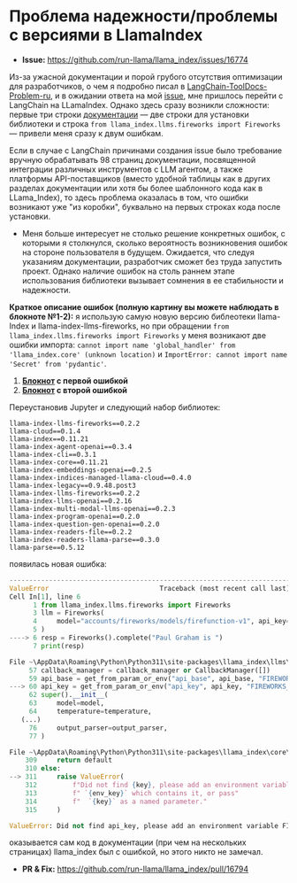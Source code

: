 # Проблема надежности/проблемы с версиями в LlamaIndex

* **Issue:** https://github.com/run-llama/llama_index/issues/16774

Из-за ужасной документации и порой грубого отсутствия оптимизации для разработчиков, о чем я подробно писал в [LangChain-ToolDocs-Problem-ru](https://github.com/hherpa/LangChain-ToolDocs-Problem-ru-), и в ожидании ответа на мой [issue](https://github.com/langchain-ai/langchain/issues/27668), мне пришлось перейти с LangChain на LLamaIndex. Однако здесь сразу возникли сложности: первые три строки [документации](https://llamahub.ai/l/llms/llama-index-llms-fireworks?from=llms) — две строки для установки библиотеки и строка `from llama_index.llms.fireworks import Fireworks` — привели меня сразу к двум ошибкам.

Если в случае с LangChain причинами создания issue было требование вручную обрабатывать 98 страниц документации, посвященной интеграции различных инструментов с LLM агентом, а также платформы API-поставщиков (вместо удобной таблицы как в других разделах документации или хотя бы более шаблонного кода как в LLama_Index), то здесь проблема оказалась в том, что ошибки возникают уже "из коробки", буквально на первых строках кода после установки.

* Меня больше интересует не столько решение конкретных ошибок, с которыми я столкнулся, сколько вероятность возникновения ошибок на стороне пользователя в будущем. Ожидается, что следуя указаниям документации, разработчик сможет без труда запустить проект. Однако наличие ошибок на столь раннем этапе использования библиотеки вызывает сомнения в ее стабильности и надежности.

**Краткое описание ошибок (полную картину вы можете наблюдать в блокноте №1-2):** я использую самую новую версию библеотеки llama-Index и llama-index-llms-fireworks, но при обращении `from llama_index.llms.fireworks import Fireworks` у меня возникают две ошибки импорта: `cannot import name 'global_handler' from 'llama_index.core' (unknown location)` и `ImportError: cannot import name 'Secret' from 'pydantic'`.

1. **[Блокнот](https://github.com/hherpa/LlamaIndex-Version-Issues-RU/blob/main/cannot_import_name_Secret_from_pydantic.ipynb) с первой ошибкой**
2. **[Блокнот](https://github.com/hherpa/LlamaIndex-Version-Issues-RU/blob/main/cannot_import_name_global_handler_from_llama_index.ipynb) с второй ошибкой**

Переустановив Jupyter и следующий набор библиотек:

```
llama-index-llms-fireworks==0.2.2
llama-cloud==0.1.4
llama-index==0.11.21
llama-index-agent-openai==0.3.4
llama-index-cli==0.3.1
llama-index-core==0.11.21
llama-index-embeddings-openai==0.2.5
llama-index-indices-managed-llama-cloud==0.4.0
llama-index-legacy==0.9.48.post3
llama-index-llms-fireworks==0.2.2
llama-index-llms-openai==0.2.16
llama-index-multi-modal-llms-openai==0.2.3
llama-index-program-openai==0.2.0
llama-index-question-gen-openai==0.2.0
llama-index-readers-file==0.2.2
llama-index-readers-llama-parse==0.3.0
llama-parse==0.5.12
```

появилась новая ошибка:

```python
-----------------------------------------------------------------------
ValueError                            Traceback (most recent call last)
Cell In[1], line 6
      1 from llama_index.llms.fireworks import Fireworks
      3 llm = Fireworks(
      4     model="accounts/fireworks/models/firefunction-v1", api_key="My api key was here"
      5 )
----> 6 resp = Fireworks().complete("Paul Graham is ")
      7 print(resp)

File ~\AppData\Roaming\Python\Python311\site-packages\llama_index\llms\fireworks\base.py:60, in Fireworks.__init__(self, model, temperature, max_tokens, additional_kwargs, max_retries, api_base, api_key, callback_manager, default_headers, system_prompt, messages_to_prompt, completion_to_prompt, pydantic_program_mode, output_parser)
     57 callback_manager = callback_manager or CallbackManager([])
     59 api_base = get_from_param_or_env("api_base", api_base, "FIREWORKS_API_BASE")
---> 60 api_key = get_from_param_or_env("api_key", api_key, "FIREWORKS_API_KEY")
     62 super().__init__(
     63     model=model,
     64     temperature=temperature,
   (...)
     76     output_parser=output_parser,
     77 )

File ~\AppData\Roaming\Python\Python311\site-packages\llama_index\core\base\llms\generic_utils.py:311, in get_from_param_or_env(key, param, env_key, default)
    309     return default
    310 else:
--> 311     raise ValueError(
    312         f"Did not find {key}, please add an environment variable"
    313         f" `{env_key}` which contains it, or pass"
    314         f"  `{key}` as a named parameter."
    315     )

ValueError: Did not find api_key, please add an environment variable FIREWORKS_API_KEY which contains it, or pass  api_key as a named parameter.
```

оказывается сам код в документации (при чем на нескольких страницах) llama_index был с ошибкой, но этого никто не замечал.
* **PR & Fix:** https://github.com/run-llama/llama_index/pull/16794
